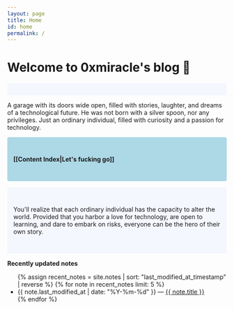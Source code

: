 ```yaml
---
layout: page
title: Home
id: home
permalink: /
---
```


# Welcome to 0xmiracle's blog 🌱

<p style="padding: 1em 1em; background: #f5f7ff; border-radius: 4px;">


 A garage with its doors wide open, filled with stories, laughter, and dreams of a technological future. He was not born with a silver spoon, nor any privileges.  Just an ordinary individual, filled with curiosity and a passion for technology.
</p>
<p style="padding: 3em 1em; background: #add8e6; border-radius: 4px;">
<span style="font-weight: bold">[[Content Index|Let's fucking go]]</span> 
</p>
<p style="padding: 3em 1em; background: #f5f7ff; border-radius: 4px;">
You'll realize that each ordinary individual has the capacity to alter the world. Provided that you harbor a love for technology, are open to learning, and dare to embark on risks, everyone can be the hero of their own story.
</p>


<strong>Recently updated notes</strong>

<ul>
  {% assign recent_notes = site.notes | sort: "last_modified_at_timestamp" | reverse %}
  {% for note in recent_notes limit: 5 %}
    <li>
      {{ note.last_modified_at | date: "%Y-%m-%d" }} — <a class="internal-link" href="{{ note.url }}">{{ note.title }}</a>
    </li>
  {% endfor %}
</ul>

<style>
  .wrapper {
    max-width: 46em;
  }
</style>
